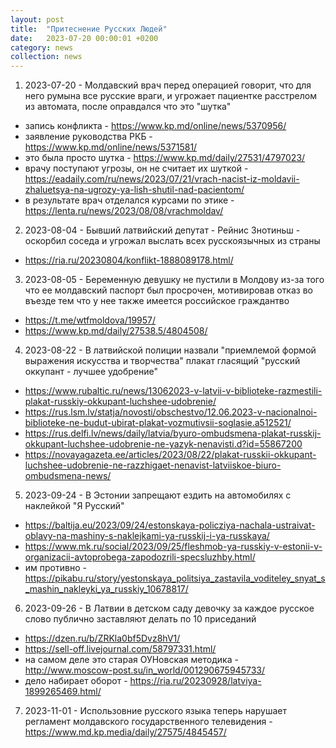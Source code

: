 ```yaml
---
layout: post
title:  "Притеснение Русских Людей"
date:   2023-07-20 00:00:01 +0200
category: news
collection: news
---
```


1. 2023-07-20 - Молдавский врач перед операцией говорит, что для него румына все русские враги, и угрожает пациентке расстрелом из автомата, после оправдался что это "шутка"
 - запись конфликта - <https://www.kp.md/online/news/5370956/>
 - заявление руководства РКБ - <https://www.kp.md/online/news/5371581/>
 - это была просто шутка - <https://www.kp.md/daily/27531/4797023/>
 - врачу поступают угрозы, он не считает их шуткой - <https://eadaily.com/ru/news/2023/07/21/vrach-nacist-iz-moldavii-zhaluetsya-na-ugrozy-ya-lish-shutil-nad-pacientom/>
 - в результате врач отделался курсами по этике - <https://lenta.ru/news/2023/08/08/vrachmoldav/>
2. 2023-08-04 - Бывший латвийский депутат - Рейнис Знотиньш - оскорбил соседа и угрожал выслать всех русскоязычных из страны 
 - <https://ria.ru/20230804/konflikt-1888089178.html/>
3. 2023-08-05 - Беременную девушку не пустили в Молдову из-за того что ее молдавский паспорт был просрочен, мотивировав отказ во въезде тем что у нее также имеется российское граждантво
 - <https://t.me/wtfmoldova/19957/>
 - <https://www.kp.md/daily/27538.5/4804508/>
4. 2023-08-22 - В латвийской полиции назвали "приемлемой формой выражения искусства и творчества" плакат гласящий "русский оккупант - лучшее удобрение"
 - <https://www.rubaltic.ru/news/13062023-v-latvii-v-biblioteke-razmestili-plakat-russkiy-okkupant-luchshee-udobrenie/>
 - <https://rus.lsm.lv/statja/novosti/obschestvo/12.06.2023-v-nacionalnoi-biblioteke-ne-budut-ubirat-plakat-vozmutivsii-soglasie.a512521/>
 - <https://rus.delfi.lv/news/daily/latvia/byuro-ombudsmena-plakat-russkij-okkupant-luchshee-udobrenie-ne-yazyk-nenavisti.d?id=55867200>
 - <https://novayagazeta.ee/articles/2023/08/22/plakat-russkii-okkupant-luchshee-udobrenie-ne-razzhigaet-nenavist-latviiskoe-biuro-ombudsmena-news/>
5. 2023-09-24 - В Эстонии запрещают ездить на автомобилях с наклейкой "Я Русский"
 - <https://baltija.eu/2023/09/24/estonskaya-policziya-nachala-ustraivat-oblavy-na-mashiny-s-naklejkami-ya-russkij-i-ya-russkaya/>
 - <https://www.mk.ru/social/2023/09/25/fleshmob-ya-russkiy-v-estonii-v-organizacii-avtoprobega-zapodozrili-specsluzhby.html/>
 - им противно - <https://pikabu.ru/story/yestonskaya_politsiya_zastavila_voditeley_snyat_s_mashin_nakleyki_ya_russkiy_10678817/>
6. 2023-09-26 - В Латвии в детском саду девочку за каждое русское слово публично заставляют делать по 10 приседаний
 - <https://dzen.ru/b/ZRKla0bf5Dvz8hV1/>
 - <https://sell-off.livejournal.com/58797331.html/>
 - на самом деле это старая ОУНовская методика - <http://www.moscow-post.su/in_world/001290675945733/>
 - дело набирает оборот - <https://ria.ru/20230928/latviya-1899265469.html/>
7. 2023-11-01 - Использовние русского языка теперь нарушает регламент молдавского государственного телевидения - <https://www.md.kp.media/daily/27575/4845457/>
